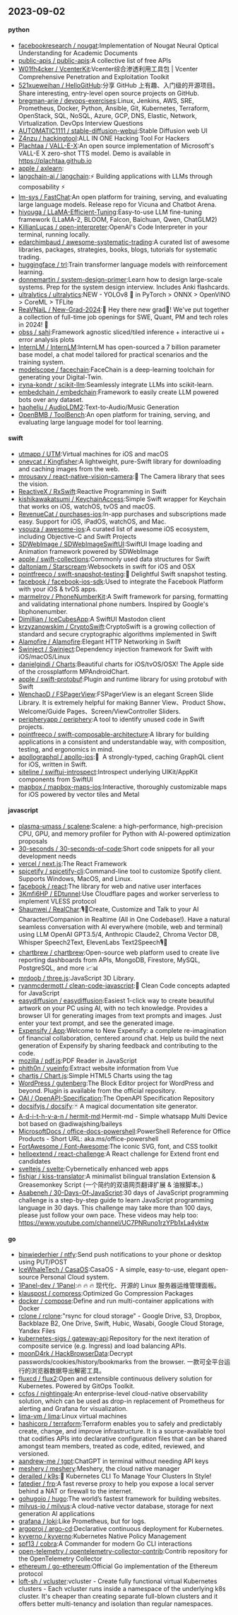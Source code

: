 ## 2023-09-02

#### python
* [facebookresearch / nougat](https://github.com/facebookresearch/nougat):Implementation of Nougat Neural Optical Understanding for Academic Documents
* [public-apis / public-apis](https://github.com/public-apis/public-apis):A collective list of free APIs
* [W01fh4cker / VcenterKit](https://github.com/W01fh4cker/VcenterKit):Vcenter综合渗透利用工具包 | Vcenter Comprehensive Penetration and Exploitation Toolkit
* [521xueweihan / HelloGitHub](https://github.com/521xueweihan/HelloGitHub):分享 GitHub 上有趣、入门级的开源项目。Share interesting, entry-level open source projects on GitHub.
* [bregman-arie / devops-exercises](https://github.com/bregman-arie/devops-exercises):Linux, Jenkins, AWS, SRE, Prometheus, Docker, Python, Ansible, Git, Kubernetes, Terraform, OpenStack, SQL, NoSQL, Azure, GCP, DNS, Elastic, Network, Virtualization. DevOps Interview Questions
* [AUTOMATIC1111 / stable-diffusion-webui](https://github.com/AUTOMATIC1111/stable-diffusion-webui):Stable Diffusion web UI
* [Z4nzu / hackingtool](https://github.com/Z4nzu/hackingtool):ALL IN ONE Hacking Tool For Hackers
* [Plachtaa / VALL-E-X](https://github.com/Plachtaa/VALL-E-X):An open source implementation of Microsoft's VALL-E X zero-shot TTS model. Demo is available in https://plachtaa.github.io
* [apple / axlearn](https://github.com/apple/axlearn):
* [langchain-ai / langchain](https://github.com/langchain-ai/langchain):⚡ Building applications with LLMs through composability ⚡
* [lm-sys / FastChat](https://github.com/lm-sys/FastChat):An open platform for training, serving, and evaluating large language models. Release repo for Vicuna and Chatbot Arena.
* [hiyouga / LLaMA-Efficient-Tuning](https://github.com/hiyouga/LLaMA-Efficient-Tuning):Easy-to-use LLM fine-tuning framework (LLaMA-2, BLOOM, Falcon, Baichuan, Qwen, ChatGLM2)
* [KillianLucas / open-interpreter](https://github.com/KillianLucas/open-interpreter):OpenAI's Code Interpreter in your terminal, running locally.
* [edarchimbaud / awesome-systematic-trading](https://github.com/edarchimbaud/awesome-systematic-trading):A curated list of awesome libraries, packages, strategies, books, blogs, tutorials for systematic trading.
* [huggingface / trl](https://github.com/huggingface/trl):Train transformer language models with reinforcement learning.
* [donnemartin / system-design-primer](https://github.com/donnemartin/system-design-primer):Learn how to design large-scale systems. Prep for the system design interview. Includes Anki flashcards.
* [ultralytics / ultralytics](https://github.com/ultralytics/ultralytics):NEW - YOLOv8 🚀 in PyTorch > ONNX > OpenVINO > CoreML > TFLite
* [ReaVNaiL / New-Grad-2024](https://github.com/ReaVNaiL/New-Grad-2024):👋 Hey there new grad🎉! We've put together a collection of full-time job openings for SWE, Quant, PM and tech roles in 2024! 🚀
* [obss / sahi](https://github.com/obss/sahi):Framework agnostic sliced/tiled inference + interactive ui + error analysis plots
* [InternLM / InternLM](https://github.com/InternLM/InternLM):InternLM has open-sourced a 7 billion parameter base model, a chat model tailored for practical scenarios and the training system.
* [modelscope / facechain](https://github.com/modelscope/facechain):FaceChain is a deep-learning toolchain for generating your Digital-Twin.
* [iryna-kondr / scikit-llm](https://github.com/iryna-kondr/scikit-llm):Seamlessly integrate LLMs into scikit-learn.
* [embedchain / embedchain](https://github.com/embedchain/embedchain):Framework to easily create LLM powered bots over any dataset.
* [haoheliu / AudioLDM2](https://github.com/haoheliu/AudioLDM2):Text-to-Audio/Music Generation
* [OpenBMB / ToolBench](https://github.com/OpenBMB/ToolBench):An open platform for training, serving, and evaluating large language model for tool learning.

#### swift
* [utmapp / UTM](https://github.com/utmapp/UTM):Virtual machines for iOS and macOS
* [onevcat / Kingfisher](https://github.com/onevcat/Kingfisher):A lightweight, pure-Swift library for downloading and caching images from the web.
* [mrousavy / react-native-vision-camera](https://github.com/mrousavy/react-native-vision-camera):📸 The Camera library that sees the vision.
* [ReactiveX / RxSwift](https://github.com/ReactiveX/RxSwift):Reactive Programming in Swift
* [kishikawakatsumi / KeychainAccess](https://github.com/kishikawakatsumi/KeychainAccess):Simple Swift wrapper for Keychain that works on iOS, watchOS, tvOS and macOS.
* [RevenueCat / purchases-ios](https://github.com/RevenueCat/purchases-ios):In-app purchases and subscriptions made easy. Support for iOS, iPadOS, watchOS, and Mac.
* [vsouza / awesome-ios](https://github.com/vsouza/awesome-ios):A curated list of awesome iOS ecosystem, including Objective-C and Swift Projects
* [SDWebImage / SDWebImageSwiftUI](https://github.com/SDWebImage/SDWebImageSwiftUI):SwiftUI Image loading and Animation framework powered by SDWebImage
* [apple / swift-collections](https://github.com/apple/swift-collections):Commonly used data structures for Swift
* [daltoniam / Starscream](https://github.com/daltoniam/Starscream):Websockets in swift for iOS and OSX
* [pointfreeco / swift-snapshot-testing](https://github.com/pointfreeco/swift-snapshot-testing):📸 Delightful Swift snapshot testing.
* [facebook / facebook-ios-sdk](https://github.com/facebook/facebook-ios-sdk):Used to integrate the Facebook Platform with your iOS & tvOS apps.
* [marmelroy / PhoneNumberKit](https://github.com/marmelroy/PhoneNumberKit):A Swift framework for parsing, formatting and validating international phone numbers. Inspired by Google's libphonenumber.
* [Dimillian / IceCubesApp](https://github.com/Dimillian/IceCubesApp):A SwiftUI Mastodon client
* [krzyzanowskim / CryptoSwift](https://github.com/krzyzanowskim/CryptoSwift):CryptoSwift is a growing collection of standard and secure cryptographic algorithms implemented in Swift
* [Alamofire / Alamofire](https://github.com/Alamofire/Alamofire):Elegant HTTP Networking in Swift
* [Swinject / Swinject](https://github.com/Swinject/Swinject):Dependency injection framework for Swift with iOS/macOS/Linux
* [danielgindi / Charts](https://github.com/danielgindi/Charts):Beautiful charts for iOS/tvOS/OSX! The Apple side of the crossplatform MPAndroidChart.
* [apple / swift-protobuf](https://github.com/apple/swift-protobuf):Plugin and runtime library for using protobuf with Swift
* [WenchaoD / FSPagerView](https://github.com/WenchaoD/FSPagerView):FSPagerView is an elegant Screen Slide Library. It is extremely helpful for making Banner View、Product Show、Welcome/Guide Pages、Screen/ViewController Sliders.
* [peripheryapp / periphery](https://github.com/peripheryapp/periphery):A tool to identify unused code in Swift projects.
* [pointfreeco / swift-composable-architecture](https://github.com/pointfreeco/swift-composable-architecture):A library for building applications in a consistent and understandable way, with composition, testing, and ergonomics in mind.
* [apollographql / apollo-ios](https://github.com/apollographql/apollo-ios):📱  A strongly-typed, caching GraphQL client for iOS, written in Swift.
* [siteline / swiftui-introspect](https://github.com/siteline/swiftui-introspect):Introspect underlying UIKit/AppKit components from SwiftUI
* [mapbox / mapbox-maps-ios](https://github.com/mapbox/mapbox-maps-ios):Interactive, thoroughly customizable maps for iOS powered by vector tiles and Metal

#### javascript
* [plasma-umass / scalene](https://github.com/plasma-umass/scalene):Scalene: a high-performance, high-precision CPU, GPU, and memory profiler for Python with AI-powered optimization proposals
* [30-seconds / 30-seconds-of-code](https://github.com/30-seconds/30-seconds-of-code):Short code snippets for all your development needs
* [vercel / next.js](https://github.com/vercel/next.js):The React Framework
* [spicetify / spicetify-cli](https://github.com/spicetify/spicetify-cli):Command-line tool to customize Spotify client. Supports Windows, MacOS, and Linux.
* [facebook / react](https://github.com/facebook/react):The library for web and native user interfaces
* [3Kmfi6HP / EDtunnel](https://github.com/3Kmfi6HP/EDtunnel):Use Cloudflare pages and worker serverless to implement VLESS protocol
* [Shaunwei / RealChar](https://github.com/Shaunwei/RealChar):🎙️🤖Create, Customize and Talk to your AI Character/Companion in Realtime (All in One Codebase!). Have a natural seamless conversation with AI everywhere (mobile, web and terminal) using LLM OpenAI GPT3.5/4, Anthropic Claude2, Chroma Vector DB, Whisper Speech2Text, ElevenLabs Text2Speech🎙️🤖
* [chartbrew / chartbrew](https://github.com/chartbrew/chartbrew):Open-source web platform used to create live reporting dashboards from APIs, MongoDB, Firestore, MySQL, PostgreSQL, and more 📈📊
* [mrdoob / three.js](https://github.com/mrdoob/three.js):JavaScript 3D Library.
* [ryanmcdermott / clean-code-javascript](https://github.com/ryanmcdermott/clean-code-javascript):🛁 Clean Code concepts adapted for JavaScript
* [easydiffusion / easydiffusion](https://github.com/easydiffusion/easydiffusion):Easiest 1-click way to create beautiful artwork on your PC using AI, with no tech knowledge. Provides a browser UI for generating images from text prompts and images. Just enter your text prompt, and see the generated image.
* [Expensify / App](https://github.com/Expensify/App):Welcome to New Expensify: a complete re-imagination of financial collaboration, centered around chat. Help us build the next generation of Expensify by sharing feedback and contributing to the code.
* [mozilla / pdf.js](https://github.com/mozilla/pdf.js):PDF Reader in JavaScript
* [phith0n / vueinfo](https://github.com/phith0n/vueinfo):Extract website information from Vue
* [chartjs / Chart.js](https://github.com/chartjs/Chart.js):Simple HTML5 Charts using the <canvas> tag
* [WordPress / gutenberg](https://github.com/WordPress/gutenberg):The Block Editor project for WordPress and beyond. Plugin is available from the official repository.
* [OAI / OpenAPI-Specification](https://github.com/OAI/OpenAPI-Specification):The OpenAPI Specification Repository
* [docsifyjs / docsify](https://github.com/docsifyjs/docsify):🃏 A magical documentation site generator.
* [A-d-i-t-h-y-a-n / hermit-md](https://github.com/A-d-i-t-h-y-a-n/hermit-md):Hermit-md - Simple whatsapp Multi Device bot based on @adiwajshing/baileys
* [MicrosoftDocs / office-docs-powershell](https://github.com/MicrosoftDocs/office-docs-powershell):PowerShell Reference for Office Products - Short URL: aka.ms/office-powershell
* [FortAwesome / Font-Awesome](https://github.com/FortAwesome/Font-Awesome):The iconic SVG, font, and CSS toolkit
* [helloextend / react-challenge](https://github.com/helloextend/react-challenge):A React challenge for Extend front end candidates
* [sveltejs / svelte](https://github.com/sveltejs/svelte):Cybernetically enhanced web apps
* [fishjar / kiss-translator](https://github.com/fishjar/kiss-translator):A minimalist bilingual translation Extension & Greasemonkey Script (一个简约的双语网页翻译扩展 & 油猴脚本。)
* [Asabeneh / 30-Days-Of-JavaScript](https://github.com/Asabeneh/30-Days-Of-JavaScript):30 days of JavaScript programming challenge is a step-by-step guide to learn JavaScript programming language in 30 days. This challenge may take more than 100 days, please just follow your own pace. These videos may help too: https://www.youtube.com/channel/UC7PNRuno1rzYPb1xLa4yktw

#### go
* [binwiederhier / ntfy](https://github.com/binwiederhier/ntfy):Send push notifications to your phone or desktop using PUT/POST
* [IceWhaleTech / CasaOS](https://github.com/IceWhaleTech/CasaOS):CasaOS - A simple, easy-to-use, elegant open-source Personal Cloud system.
* [1Panel-dev / 1Panel](https://github.com/1Panel-dev/1Panel):🔥 🔥 🔥 现代化、开源的 Linux 服务器运维管理面板。
* [klauspost / compress](https://github.com/klauspost/compress):Optimized Go Compression Packages
* [docker / compose](https://github.com/docker/compose):Define and run multi-container applications with Docker
* [rclone / rclone](https://github.com/rclone/rclone):"rsync for cloud storage" - Google Drive, S3, Dropbox, Backblaze B2, One Drive, Swift, Hubic, Wasabi, Google Cloud Storage, Yandex Files
* [kubernetes-sigs / gateway-api](https://github.com/kubernetes-sigs/gateway-api):Repository for the next iteration of composite service (e.g. Ingress) and load balancing APIs.
* [moonD4rk / HackBrowserData](https://github.com/moonD4rk/HackBrowserData):Decrypt passwords/cookies/history/bookmarks from the browser. 一款可全平台运行的浏览器数据导出解密工具。
* [fluxcd / flux2](https://github.com/fluxcd/flux2):Open and extensible continuous delivery solution for Kubernetes. Powered by GitOps Toolkit.
* [ccfos / nightingale](https://github.com/ccfos/nightingale):An enterprise-level cloud-native observability solution, which can be used as drop-in replacement of Prometheus for alerting and Grafana for visualization.
* [lima-vm / lima](https://github.com/lima-vm/lima):Linux virtual machines
* [hashicorp / terraform](https://github.com/hashicorp/terraform):Terraform enables you to safely and predictably create, change, and improve infrastructure. It is a source-available tool that codifies APIs into declarative configuration files that can be shared amongst team members, treated as code, edited, reviewed, and versioned.
* [aandrew-me / tgpt](https://github.com/aandrew-me/tgpt):ChatGPT in terminal without needing API keys
* [meshery / meshery](https://github.com/meshery/meshery):Meshery, the cloud native manager
* [derailed / k9s](https://github.com/derailed/k9s):🐶 Kubernetes CLI To Manage Your Clusters In Style!
* [fatedier / frp](https://github.com/fatedier/frp):A fast reverse proxy to help you expose a local server behind a NAT or firewall to the internet.
* [gohugoio / hugo](https://github.com/gohugoio/hugo):The world’s fastest framework for building websites.
* [milvus-io / milvus](https://github.com/milvus-io/milvus):A cloud-native vector database, storage for next generation AI applications
* [grafana / loki](https://github.com/grafana/loki):Like Prometheus, but for logs.
* [argoproj / argo-cd](https://github.com/argoproj/argo-cd):Declarative continuous deployment for Kubernetes.
* [kyverno / kyverno](https://github.com/kyverno/kyverno):Kubernetes Native Policy Management
* [spf13 / cobra](https://github.com/spf13/cobra):A Commander for modern Go CLI interactions
* [open-telemetry / opentelemetry-collector-contrib](https://github.com/open-telemetry/opentelemetry-collector-contrib):Contrib repository for the OpenTelemetry Collector
* [ethereum / go-ethereum](https://github.com/ethereum/go-ethereum):Official Go implementation of the Ethereum protocol
* [loft-sh / vcluster](https://github.com/loft-sh/vcluster):vcluster - Create fully functional virtual Kubernetes clusters - Each vcluster runs inside a namespace of the underlying k8s cluster. It's cheaper than creating separate full-blown clusters and it offers better multi-tenancy and isolation than regular namespaces.
